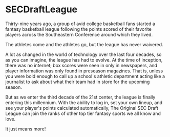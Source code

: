 # SECDraftLeague

Thirty-nine years ago, a group of avid college basketball fans started a fantasy basketball league following the points scored of their favorite players across the Southeastern Conference around which they lived.

The athletes come and the athletes go, but the league has never waivered.

A lot as changed in the world of technology over the last four decades, so as you can imagine, the league has had to evolve. At the time of inception, there was no internet; box scores were seen in only in newspapers, and player information was only found in preseason magazines. That is, unless you were bold enough to call up a school's athletic department acting like a journalist to ask about what their team had in store for the upcoming season.

But as we enter the third decade of the 21st center, the league is finally entering this millennium. With the ability to log in, set your own lineup, and see your player's points calculated automatically, The Original SEC Draft League can join the ranks of other top tier fantasy sports we all know and love.

It just means more!
